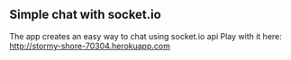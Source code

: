 Simple chat with socket.io
--------------------------
The app creates an easy way to chat using socket.io api
Play with it here: http://stormy-shore-70304.herokuapp.com
